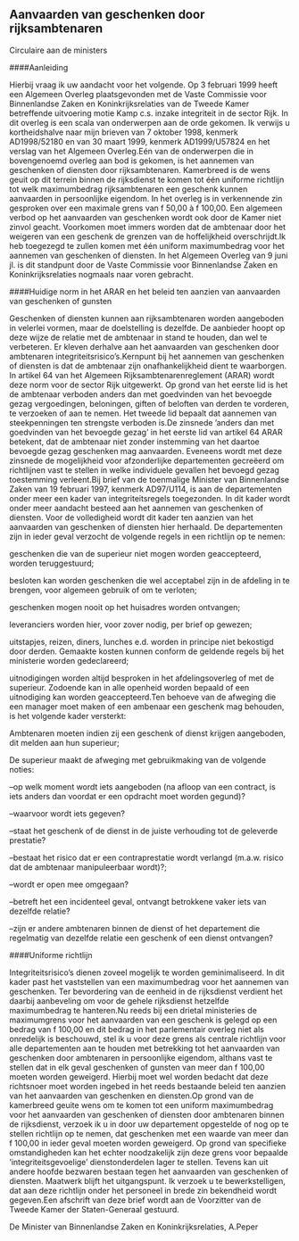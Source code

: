 <meta http-equiv='Content-Type' content='text/html; charset=utf-8' />

## Aanvaarden van geschenken door rijksambtenaren

Circulaire aan de ministers

####Aanleiding

Hierbij vraag ik uw aandacht voor het volgende. Op 3 februari 1999 heeft een Algemeen Overleg plaatsgevonden met de Vaste Commissie voor Binnenlandse Zaken en Koninkrijksrelaties van de Tweede Kamer betreffende uitvoering motie Kamp c.s. inzake integriteit in de sector Rijk. In dit overleg is een scala van onderwerpen aan de orde gekomen. Ik verwijs u kortheidshalve naar mijn brieven van 7 oktober 1998, kenmerk AD1998/52180 en van 30 maart 1999, kenmerk AD1999/U57824 en het verslag van het Algemeen Overleg.Eén van de onderwerpen die in bovengenoemd overleg aan bod is gekomen, is het aannemen van geschenken of diensten door rijksambtenaren. Kamerbreed is de wens geuit op dit terrein binnen de rijksdienst te komen tot één uniforme richtlijn tot welk maximumbedrag rijksambtenaren een geschenk kunnen aanvaarden in persoonlijke eigendom. In het overleg is in verkennende zin gesproken over een maximale grens van f 50,00 à f 100,00. Een algemeen verbod op het aanvaarden van geschenken wordt ook door de Kamer niet zinvol geacht. Voorkomen moet immers worden dat de ambtenaar door het weigeren van een geschenk de grenzen van de hoffelijkheid overschrijdt.Ik heb toegezegd te zullen komen met één uniform maximumbedrag voor het aannemen van geschenken of diensten. In het Algemeen Overleg van 9 juni jl. is dit standpunt door de Vaste Commissie voor Binnenlandse Zaken en Koninkrijksrelaties nogmaals naar voren gebracht. 

####Huidige norm in het ARAR en het beleid ten aanzien van aanvaarden van geschenken of gunsten

Geschenken of diensten kunnen aan rijksambtenaren worden aangeboden in velerlei vormen, maar de doelstelling is dezelfde. De aanbieder hoopt op deze wijze de relatie met de ambtenaar in stand te houden, dan wel te verbeteren. Er kleven derhalve aan het aanvaarden van geschenken door ambtenaren integriteitsrisico’s.Kernpunt bij het aannemen van geschenken of diensten is dat de ambtenaar zijn onafhankelijkheid dient te waarborgen. In artikel 64 van het Algemeen Rijksambtenarenreglement (ARAR) wordt deze norm voor de sector Rijk uitgewerkt. Op grond van het eerste lid is het de ambtenaar verboden anders dan met goedvinden van het bevoegde gezag vergoedingen, beloningen, giften of beloften van derden te vorderen, te verzoeken of aan te nemen. Het tweede lid bepaalt dat aannemen van steekpenningen ten strengste verboden is.De zinsnede ’anders dan met goedvinden van het bevoegde gezag’ in het eerste lid van artikel 64 ARAR betekent, dat de ambtenaar niet zonder instemming van het daartoe bevoegde gezag geschenken mag aanvaarden. Eveneens wordt met deze zinsnede de mogelijkheid voor afzonderlijke departementen gecreëerd om richtlijnen vast te stellen in welke individuele gevallen het bevoegd gezag toestemming verleent.Bij brief van de toenmalige Minister van Binnenlandse Zaken van 19 februari 1997, kenmerk AD97/U114, is aan de departementen onder meer een kader van integriteitsregels toegezonden. In dit kader wordt onder meer aandacht besteed aan het aannemen van geschenken of diensten. Voor de volledigheid wordt dit kader ten aanzien van het aanvaarden van geschenken of diensten hier herhaald. De departementen zijn in ieder geval verzocht de volgende regels in een richtlijn op te nemen:

geschenken die van de superieur niet mogen worden geaccepteerd, worden teruggestuurd;

besloten kan worden geschenken die wel acceptabel zijn in de afdeling in te brengen, voor algemeen gebruik of om te verloten;

geschenken mogen nooit op het huisadres worden ontvangen;

leveranciers worden hier, voor zover nodig, per brief op gewezen;

uitstapjes, reizen, diners, lunches e.d. worden in principe niet bekostigd door derden. Gemaakte kosten kunnen conform de geldende regels bij het ministerie worden gedeclareerd;

uitnodigingen worden altijd besproken in het afdelingsoverleg of met de superieur. Zodoende kan in alle openheid worden bepaald of een uitnodiging kan worden geaccepteerd.Ten behoeve van de afweging die een manager moet maken of een ambenaar een geschenk mag behouden, is het volgende kader versterkt:

Ambtenaren moeten indien zij een geschenk of dienst krijgen aangeboden, dit melden aan hun superieur;

De superieur maakt de afweging met gebruikmaking van de volgende noties:

–op welk moment wordt iets aangeboden (na afloop van een contract, is iets anders dan voordat er een opdracht moet worden gegund)?

–waarvoor wordt iets gegeven?

–staat het geschenk of de dienst in de juiste verhouding tot de geleverde prestatie?

–bestaat het risico dat er een contraprestatie wordt verlangd (m.a.w. risico dat de ambtenaar manipuleerbaar wordt)?;

–wordt er open mee omgegaan?

–betreft het een incidenteel geval, ontvangt betrokkene vaker iets van dezelfde relatie?

–zijn er andere ambtenaren binnen de dienst of het departement die regelmatig van dezelfde relatie een geschenk of een dienst ontvangen?

####Uniforme richtlijn

Integriteitsrisico’s dienen zoveel mogelijk te worden geminimaliseerd. In dit kader past het vaststellen van een maximumbedrag voor het aannemen van geschenken. Ter bevordering van de eenheid in de rijksdienst verdient het daarbij aanbeveling om voor de gehele rijksdienst hetzelfde maximumbedrag te hanteren.Nu reeds bij een drietal ministeries de maximumgrens voor het aanvaarden van een geschenk is gelegd op een bedrag van f 100,00 en dit bedrag in het parlementair overleg niet als onredelijk is beschouwd, stel ik u voor deze grens als centrale richtlijn voor alle departementen aan te houden met betrekking tot het aanvaarden van geschenken door ambtenaren in persoonlijke eigendom, althans vast te stellen dat in elk geval geschenken of gunsten van meer dan f 100,00 moeten worden geweigerd. Hierbij moet wel worden bedacht dat deze richtsnoer moet worden ingebed in het reeds bestaande beleid ten aanzien van het aanvaarden van geschenken en diensten.Op grond van de kamerbreed geuite wens om te komen tot een uniform maximumbedrag voor het aanvaarden van geschenken of diensten door ambtenaren binnen de rijksdienst, verzoek ik u in door uw departement opgestelde of nog op te stellen richtlijn op te nemen, dat geschenken met een waarde van meer dan f 100,00 in ieder geval moeten worden geweigerd. Op grond van specifieke omstandigheden kan het echter noodzakelijk zijn deze grens voor bepaalde ’integriteitsgevoelige’ dienstonderdelen lager te stellen. Tevens kan uit andere hoofde bezwaren bestaan tegen het aanvaarden van geschenken of diensten. Maatwerk blijft het uitgangspunt. Ik verzoek u te bewerkstelligen, dat aan deze richtlijn onder het personeel in brede zin bekendheid wordt gegeven.Een afschrift van deze brief wordt aan de Voorzitter van de Tweede Kamer der Staten-Generaal gestuurd.

De 
Minister van Binnenlandse Zaken en Koninkrijksrelaties,
A.Peper
